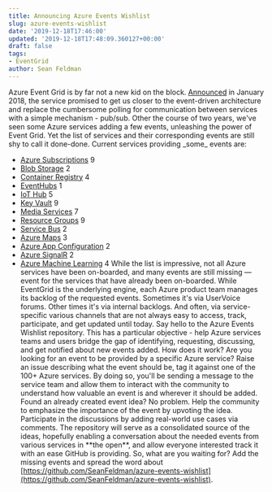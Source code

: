 ```yaml
---
title: Announcing Azure Events Wishlist
slug: azure-events-wishlist
date: '2019-12-18T17:46:00'
updated: '2019-12-18T17:48:09.360127+00:00'
draft: false
tags:
- EventGrid
author: Sean Feldman
---
```

Azure Event Grid is by far not a new kid on the block. [Announced](https://azure.microsoft.com/en-ca/blog/announcing-the-general-availability-of-azure-event-grid/) in January 2018, the service promised to get us closer to the event-driven architecture and replace the cumbersome polling for communication between services with a simple mechanism - pub/sub. Other the course of two years, we've seen some Azure services adding a few events, unleashing the power of Event Grid. Yet the list of services and their corresponding events are still shy to call it done-done. Current services providing \_some\_ events are:
- [Azure Subscriptions](https://docs.microsoft.com/en-us/azure/event-grid/event-schema-subscriptions) 9
- [Blob Storage](https://docs.microsoft.com/en-us/azure/event-grid/event-schema-blob-storage) 2
- [Container Registry](https://docs.microsoft.com/en-us/azure/event-grid/event-schema-container-registry) 4
- [EventHubs](https://docs.microsoft.com/en-us/azure/event-grid/event-schema-container-registry) 1
- [IoT Hub](https://docs.microsoft.com/en-us/azure/event-grid/event-schema-iot-hub) 5
- [Key Vault](https://docs.microsoft.com/en-us/azure/event-grid/event-schema-key-vault) 9
- [Media Services](https://docs.microsoft.com/en-us/azure/media-services/latest/media-services-event-schemas) 7
- [Resource Groups](https://docs.microsoft.com/en-us/azure/event-grid/event-schema-resource-groups) 9
- [Service Bus](https://docs.microsoft.com/en-us/azure/event-grid/event-schema-service-bus) 2
- [Azure Maps](https://docs.microsoft.com/en-us/azure/event-grid/event-schema-azure-maps) 3
- [Azure App Configuration](https://docs.microsoft.com/en-us/azure/event-grid/event-schema-app-configuration) 2
- [Azure SignalR](https://docs.microsoft.com/en-us/azure/event-grid/event-schema-azure-signalr) 2
- [Azure Machine Learning](https://docs.microsoft.com/en-us/azure/event-grid/event-schema-machine-learning) 4
While the list is impressive, not all Azure services have been on-boarded, and many events are still missing — event for the services that have already been on-boarded. While EventGrid is the underlying engine, each Azure product team manages its backlog of the requested events. Sometimes it's via UserVoice forums. Other times it's via internal backlogs. And often, via service-specific various channels that are not always easy to access, track, participate, and get updated until today.
Say hello to the Azure Events Wishlist repository. This has a particular objective - help Azure services teams and users bridge the gap of identifying, requesting, discussing, and get notified about new events added.
How does it work?
Are you looking for an event to be provided by a specific Azure service? Raise an issue describing what the event should be, tag it against one of the 100+ Azure services. By doing so, you'll be sending a message to the service team and allow them to interact with the community to understand how valuable an event is and wherever it should be added.
Found an already created event idea? No problem. Help the community to emphasize the importance of the event by upvoting the idea. Participate in the discussions by adding real-world use cases via comments.
The repository will serve as a consolidated source of the ideas, hopefully enabling a conversation about the needed events from various services in \*\*the open\*\*, and allow everyone interested track it with an ease GitHub is providing.
So, what are you waiting for? Add the missing events and spread the word about [https://github.com/SeanFeldman/azure-events-wishlist](https://github.com/SeanFeldman/azure-events-wishlist).

